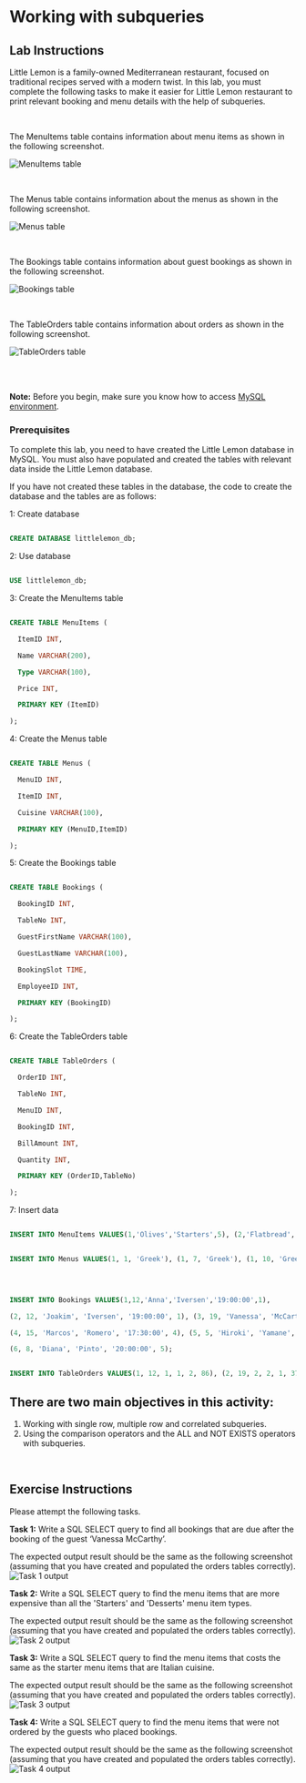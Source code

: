 # Working with subqueries 

 

## Lab Instructions 

Little Lemon is a family-owned Mediterranean restaurant, focused on traditional recipes served with a modern twist. In this lab, you must complete the following tasks to make it easier for Little Lemon restaurant to print relevant booking and menu details with the help of subqueries. 

 

<br> 

The MenuItems table contains information about menu items as shown in the following screenshot.  

 ![MenuItems table](images/lab_menuitems.PNG) 

<br> 

The Menus table contains information about the menus as shown in the following screenshot.  

 ![Menus table](images/lab_menus.PNG) 

<br> 

The Bookings table contains information about guest bookings as shown in the following screenshot.  

 ![Bookings table](images/lab_bookings.PNG) 

<br> 

The TableOrders table contains information about orders as shown in the following screenshot.  

 ![TableOrders table](images/lab_tableorders.PNG) 

 
<br><br>  

**Note:** Before you begin, make sure you know how to access [MySQL environment](https://www.coursera.org/learn/database-structures-and-management-with-mysql/supplement/BSZK6/how-to-access-mysql-environment).

###  Prerequisites  

To complete this lab, you need to have created the Little Lemon database in MySQL. You must also have populated and created the tables with relevant data inside the Little Lemon database.  

If you have not created these tables in the database, the code to create the database and the tables are as follows:  

1: Create database 

```SQL 

CREATE DATABASE littlelemon_db; 

``` 

2: Use database 

```SQL 

USE littlelemon_db; 

``` 

3: Create the MenuItems table 

```SQL 

CREATE TABLE MenuItems ( 

  ItemID INT, 

  Name VARCHAR(200), 

  Type VARCHAR(100), 

  Price INT, 

  PRIMARY KEY (ItemID) 

);  

``` 

4: Create the Menus table 

```SQL 

CREATE TABLE Menus ( 

  MenuID INT, 

  ItemID INT, 

  Cuisine VARCHAR(100), 

  PRIMARY KEY (MenuID,ItemID) 

); 

``` 

 

5: Create the Bookings table 

```SQL 

CREATE TABLE Bookings ( 

  BookingID INT, 

  TableNo INT, 

  GuestFirstName VARCHAR(100), 

  GuestLastName VARCHAR(100), 

  BookingSlot TIME, 

  EmployeeID INT, 

  PRIMARY KEY (BookingID) 

);  

``` 

6: Create the TableOrders table 

```SQL 

CREATE TABLE TableOrders ( 

  OrderID INT, 

  TableNo INT, 

  MenuID INT, 

  BookingID INT, 

  BillAmount INT, 

  Quantity INT, 

  PRIMARY KEY (OrderID,TableNo) 

);  

``` 

 

7: Insert data 

```SQL 

INSERT INTO MenuItems VALUES(1,'Olives','Starters',5), (2,'Flatbread','Starters', 5)(3, 'Minestrone', 'Starters', 8), (4, 'Tomato bread','Starters', 8), (5, 'Falafel', 'Starters', 7), (6, 'Hummus', 'Starters', 5), (7, 'Greek salad', 'Main Courses', 15), (8, 'Bean soup', 'Main Courses', 12), (9, 'Pizza', 'Main Courses', 15), (10,'Greek yoghurt','Desserts', 7), (11, 'Ice cream', 'Desserts', 6),(12, 'Cheesecake', 'Desserts', 4), (13, 'Athens White wine', 'Drinks', 25), (14, 'Corfu Red Wine', 'Drinks', 30), (15, 'Turkish Coffee', 'Drinks', 10), (16, 'Turkish Coffee', 'Drinks', 10), (17, 'Kabasa', 'Main Courses', 17); 

```   

```SQL 

INSERT INTO Menus VALUES(1, 1, 'Greek'), (1, 7, 'Greek'), (1, 10, 'Greek'), (1, 13, 'Greek'), (2, 3, 'Italian'), (2, 9, 'Italian'), (2, 12, 'Italian'), (2, 15, 'Italian'), (3, 5, 'Turkish'), (3, 17, 'Turkish'), (3, 11, 'Turkish'), (3, 16, 'Turkish'); 

``` 

```SQL 

 

INSERT INTO Bookings VALUES(1,12,'Anna','Iversen','19:00:00',1),  

(2, 12, 'Joakim', 'Iversen', '19:00:00', 1), (3, 19, 'Vanessa', 'McCarthy', '15:00:00', 3), 

(4, 15, 'Marcos', 'Romero', '17:30:00', 4), (5, 5, 'Hiroki', 'Yamane', '18:30:00', 2), 

(6, 8, 'Diana', 'Pinto', '20:00:00', 5); 

``` 

```SQL 

INSERT INTO TableOrders VALUES(1, 12, 1, 1, 2, 86), (2, 19, 2, 2, 1, 37), (3, 15, 2, 3, 1, 37), (4, 5, 3, 4, 1, 40), (5, 8, 1, 5, 1, 43); 

``` 

 

## There are two main objectives in this activity:     

 
1. Working with single row, multiple row and correlated subqueries.
2. Using the comparison operators and the ALL and NOT EXISTS operators with subqueries.

<br>   

 

## Exercise Instructions 

Please attempt the following tasks. 

 

**Task 1:** Write a SQL SELECT query to find all bookings that are due after the booking of the guest ‘Vanessa McCarthy’. 

The expected output result should be the same as the following screenshot (assuming that you have created and populated the orders tables correctly).  ![Task 1 output](images/task1output.PNG) 
  
 

**Task 2:** Write a SQL SELECT query to find the menu items that are more expensive than all the 'Starters' and 'Desserts' menu item types. 

The expected output result should be the same as the following screenshot (assuming that you have created and populated the orders tables correctly).<br> ![Task 2 output](images/task2output.PNG) 

 

**Task 3:**  Write a SQL SELECT query to find the menu items that costs the same as the starter menu items that are Italian cuisine. 

The expected output result should be the same as the following screenshot (assuming that you have created and populated the orders tables correctly). <br> ![Task 3 output](images/task3output.PNG) 

 

**Task 4:** Write a SQL SELECT query to find the menu items that were not ordered by the guests who placed bookings. 

The expected output result should be the same as the following screenshot (assuming that you have created and populated the orders tables correctly). <br> ![Task 4 output](images/task4output.PNG) 

 

